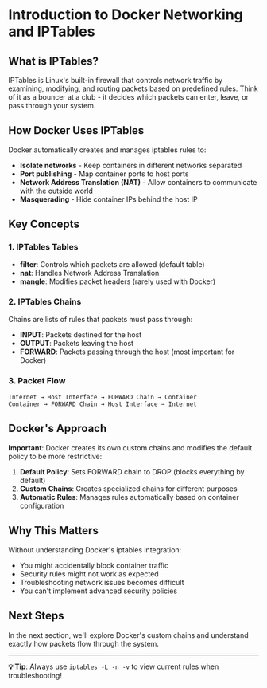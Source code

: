 # Introduction to Docker Networking and IPTables

## What is IPTables?

IPTables is Linux's built-in firewall that controls network traffic by examining, modifying, and routing packets based on predefined rules. Think of it as a bouncer at a club - it decides which packets can enter, leave, or pass through your system.

## How Docker Uses IPTables

Docker automatically creates and manages iptables rules to:
- **Isolate networks** - Keep containers in different networks separated
- **Port publishing** - Map container ports to host ports  
- **Network Address Translation (NAT)** - Allow containers to communicate with the outside world
- **Masquerading** - Hide container IPs behind the host IP

## Key Concepts

### 1. IPTables Tables
- **filter**: Controls which packets are allowed (default table)
- **nat**: Handles Network Address Translation
- **mangle**: Modifies packet headers (rarely used with Docker)

### 2. IPTables Chains
Chains are lists of rules that packets must pass through:
- **INPUT**: Packets destined for the host
- **OUTPUT**: Packets leaving the host  
- **FORWARD**: Packets passing through the host (most important for Docker)

### 3. Packet Flow
```
Internet → Host Interface → FORWARD Chain → Container
Container → FORWARD Chain → Host Interface → Internet
```

## Docker's Approach

**Important**: Docker creates its own custom chains and modifies the default policy to be more restrictive:

1. **Default Policy**: Sets FORWARD chain to DROP (blocks everything by default)
2. **Custom Chains**: Creates specialized chains for different purposes
3. **Automatic Rules**: Manages rules automatically based on container configuration

## Why This Matters

Without understanding Docker's iptables integration:
- You might accidentally block container traffic
- Security rules might not work as expected
- Troubleshooting network issues becomes difficult
- You can't implement advanced security policies

## Next Steps

In the next section, we'll explore Docker's custom chains and understand exactly how packets flow through the system.

---
**💡 Tip**: Always use `iptables -L -n -v` to view current rules when troubleshooting! 
